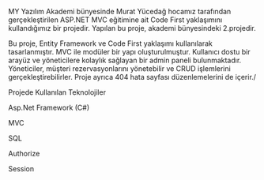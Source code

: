 MY Yazılım Akademi bünyesinde Murat Yücedağ hocamız tarafından gerçekleştirilen ASP.NET MVC eğitimine ait Code First yaklaşımını kullandığımız bir projedir. Yapılan bu proje, akademi bünyesindeki 2.projedir.


Bu proje, Entity Framework ve Code First yaklaşımı kullanılarak tasarlanmıştır. MVC ile modüler bir yapı oluşturulmuştur. Kullanıcı dostu bir arayüz ve yöneticilere kolaylık sağlayan bir admin paneli bulunmaktadır. Yöneticiler, müşteri rezervasyonlarını yönetebilir ve CRUD işlemlerini gerçekleştirebilirler. Proje ayrıca 404 hata sayfası düzenlemelerini de içerir./

Projede Kullanılan Teknolojiler


Asp.Net Framework (C#)

MVC

SQL

Authorize


Session

